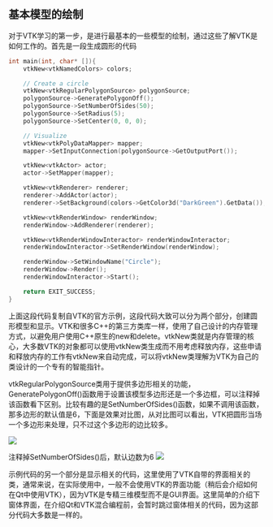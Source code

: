 ## 基本模型的绘制

对于VTK学习的第一步，是进行最基本的一些模型的绘制，通过这些了解VTK是如何工作的。首先是一段生成圆形的代码
```c++
int main(int, char* []){
	vtkNew<vtkNamedColors> colors;

	// Create a circle
	vtkNew<vtkRegularPolygonSource> polygonSource;
	polygonSource->GeneratePolygonOff();
	polygonSource->SetNumberOfSides(50);
	polygonSource->SetRadius(5);
	polygonSource->SetCenter(0, 0, 0);

	// Visualize
	vtkNew<vtkPolyDataMapper> mapper;
	mapper->SetInputConnection(polygonSource->GetOutputPort());

	vtkNew<vtkActor> actor;
	actor->SetMapper(mapper);

	vtkNew<vtkRenderer> renderer;
	renderer->AddActor(actor);
	renderer->SetBackground(colors->GetColor3d("DarkGreen").GetData());

	vtkNew<vtkRenderWindow> renderWindow;
	renderWindow->AddRenderer(renderer);

	vtkNew<vtkRenderWindowInteractor> renderWindowInteractor;
	renderWindowInteractor->SetRenderWindow(renderWindow);

	renderWindow->SetWindowName("Circle");
	renderWindow->Render();
	renderWindowInteractor->Start();

	return EXIT_SUCCESS;
}
```

上面这段代码复制自VTK的官方示例，这段代码大致可以分为两个部分，创建圆形模型和显示。VTK和很多C++的第三方类库一样，使用了自己设计的内存管理方式，以避免用户使用C++原生的new和delete。vtkNew类就是内存管理的核心，大多数VTK的对象都可以使用vtkNew类生成而不用考虑释放内存，这些申请和释放内存的工作有vtkNew来自动完成，可以将vtkNew类理解为VTK为自己的类设计的一个专有的智能指针。

vtkRegularPolygonSource类用于提供多边形相关的功能，GeneratePolygonOff()函数用于设置该模型多边形还是一个多边框，可以注释掉该函数看下区别。比较有趣的是SetNumberOfSides()函数，如果不调用该函数，那多边形的默认值是6，下面是效果对比图，从对比图可以看出，VTK把圆形当场一个多边形来处理，只不过这个多边形的边比较多。

![](https://jxf2008-1302581379.cos.ap-nanjing.myqcloud.com/github_blog/VTK1-1.png)

注释掉SetNumberOfSides()后，默认边数为6
![](https://jxf2008-1302581379.cos.ap-nanjing.myqcloud.com/github_blog/VTK1-2.png)

示例代码的另一个部分是显示相关的代码，这里使用了VTK自带的界面相关的类，通常来说，在实际使用中，一般不会使用VTK的界面功能（稍后会介绍如何在Qt中使用VTK），因为VTK是专精三维模型而不是GUI界面。这里简单的介绍下窗体界面，在介绍Qt和VTK混合编程前，会暂时跳过窗体相关的代码，因为这部分代码大多数是一样的。
